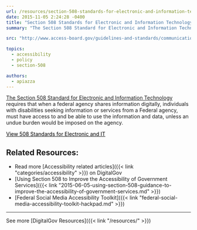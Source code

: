 ```yaml
---
url: /resources/section-508-standards-for-electronic-and-information-technology-2/
date: 2015-11-05 2:24:28 -0400
title: "Section 508 Standards for Electronic and Information Technology"
summary: "The Section 508 Standard for Electronic and Information Technology requires that when a federal agency shares information digitally, individuals with disabilities seeking information or services from a federal agency, must have access to and be able to use the information and data, unless an undue burden would be imposed on the agency. View 508 Standards"

src: "http://www.access-board.gov/guidelines-and-standards/communications-and-it/about-the-section-508-standards/section-508-standards"

topics:
  - accessibility
  - policy
  - section-508

authors:
  - apiazza
---
```


[The Section 508 Standard for Electronic and Information Technology](http://www.access-board.gov/guidelines-and-standards/communications-and-it/about-the-section-508-standards/section-508-standards) requires that when a federal agency shares information digitally, individuals with disabilities seeking information or services from a Federal agency, must have access to and be able to use the information and data, unless an undue burden would be imposed on the agency.

<a class="button" style="color: #000000" href="http://www.access-board.gov/guidelines-and-standards/communications-and-it/about-the-section-508-standards/section-508-standards">View 508 Standards for Electronic and IT</a>

## Related Resources:

  * Read more [Accessibility related articles]({{< link "categories/accessibility" >}}) on DigitalGov
  * [Using Section 508 to Improve the Accessibility of Government Services]({{< link "2015-06-05-using-section-508-guidance-to-improve-the-accessibility-of-government-services.md" >}})
  * [Federal Social Media Accessibility Toolkit]({{< link "federal-social-media-accessibility-toolkit-hackpad.md" >}})

* * *

See more [DigitalGov Resources]({{< link "/resources/" >}})

